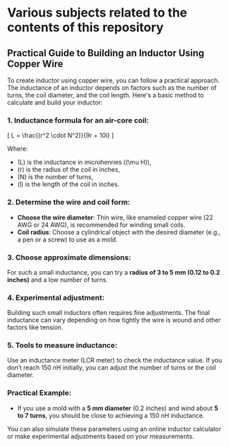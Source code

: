 # Various subjects related to the contents of this repository


## Practical Guide to Building an Inductor Using Copper Wire

To create inductor using copper wire, you can follow a practical approach. The inductance of an inductor depends on factors such as the number of turns, the coil diameter, and the coil length. Here's a basic method to calculate and build your inductor:

### 1. **Inductance formula for an air-core coil:**

\[
L = \frac{(r^2 \cdot N^2)}{9r + 10l}
\]

Where:
- \(L\) is the inductance in microhenries (\(\mu H\)),
- \(r\) is the radius of the coil in inches,
- \(N\) is the number of turns,
- \(l\) is the length of the coil in inches.

### 2. **Determine the wire and coil form:**
- **Choose the wire diameter**: Thin wire, like enameled copper wire (22 AWG or 24 AWG), is recommended for winding small coils.
- **Coil radius**: Choose a cylindrical object with the desired diameter (e.g., a pen or a screw) to use as a mold.

### 3. **Choose approximate dimensions:**
For such a small inductance, you can try a **radius of 3 to 5 mm (0.12 to 0.2 inches)** and a low number of turns.

### 4. **Experimental adjustment:**
Building such small inductors often requires fine adjustments. The final inductance can vary depending on how tightly the wire is wound and other factors like tension.

### 5. **Tools to measure inductance:**
Use an inductance meter (LCR meter) to check the inductance value. If you don’t reach 150 nH initially, you can adjust the number of turns or the coil diameter.

### Practical Example:
- If you use a mold with a **5 mm diameter** (0.2 inches) and wind about **5 to 7 turns**, you should be close to achieving a 150 nH inductance.

You can also simulate these parameters using an online inductor calculator or make experimental adjustments based on your measurements.